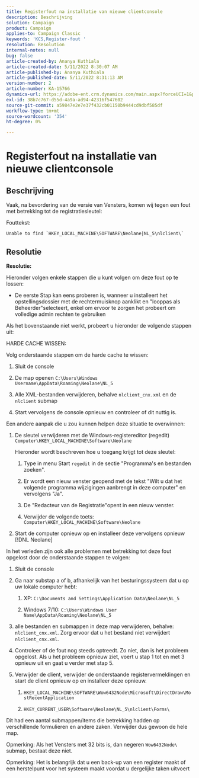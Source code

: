 ```yaml
---
title: Registerfout na installatie van nieuwe clientconsole
description: Beschrijving
solution: Campaign
product: Campaign
applies-to: Campaign Classic
keywords: 'KCS,Register-fout '
resolution: Resolution
internal-notes: null
bug: false
article-created-by: Ananya Kuthiala
article-created-date: 5/11/2022 8:30:07 AM
article-published-by: Ananya Kuthiala
article-published-date: 5/11/2022 8:31:13 AM
version-number: 2
article-number: KA-15766
dynamics-url: https://adobe-ent.crm.dynamics.com/main.aspx?forceUCI=1&pagetype=entityrecord&etn=knowledgearticle&id=e321c08f-04d1-ec11-a7b5-0022480a8e40
exl-id: 38b7c767-d55d-4a9a-ad94-42316f547602
source-git-commit: a59847e2e7e37f432cb01150b9444cd9dbf585df
workflow-type: tm+mt
source-wordcount: '354'
ht-degree: 0%

---
```


# Registerfout na installatie van nieuwe clientconsole

## Beschrijving

Vaak, na bevordering van de versie van Vensters, komen wij tegen een fout met betrekking tot de registratiesleutel:

Fouttekst:

```
Unable to find `HKEY_LOCAL_MACHINE\SOFTWARE\Neolane|NL_5\nlclient\`
```

## Resolutie

<b>Resolutie:</b>

Hieronder volgen enkele stappen die u kunt volgen om deze fout op te lossen:

- De eerste Stap kan eens proberen is, wanneer u installeert het opstellingsdossier met de rechtermuisknop aanklikt en &quot;looppas als Beheerder&quot;selecteert, enkel om ervoor te zorgen het probeert om volledige admin rechten te gebruiken

Als het bovenstaande niet werkt, probeert u hieronder de volgende stappen uit:

HARDE CACHE WISSEN:

Volg onderstaande stappen om de harde cache te wissen:

1. Sluit de console

1. De map openen `C:\Users\Windows Username\AppData\Roaming\Neolane\NL_5`

1. Alle XML-bestanden verwijderen, behalve `nlclient_cnx.xml` en de `nlclient` submap

1. Start vervolgens de console opnieuw en controleer of dit nuttig is.

Een andere aanpak die u zou kunnen helpen deze situatie te overwinnen:

1. De sleutel verwijderen met de Windows-registereditor (regedit) `Computer\HKEY_LOCAL_MACHINE\Software\Neolane`

   Hieronder wordt beschreven hoe u toegang krijgt tot deze sleutel:

   1. Type in menu Start `regedit` in de sectie &quot;Programma&#39;s en bestanden zoeken&quot;.

   1. Er wordt een nieuw venster geopend met de tekst &quot;Wilt u dat het volgende programma wijzigingen aanbrengt in deze computer&quot; en vervolgens &quot;Ja&quot;.

   1. De &quot;Redacteur van de Registratie&quot;opent in een nieuw venster.

   1. Verwijder de volgende toets: `Computer\HKEY_LOCAL_MACHINE\Software\Neolane`

1. Start de computer opnieuw op en installeer deze vervolgens opnieuw [!DNL Neolane]

In het verleden zijn ook alle problemen met betrekking tot deze fout opgelost door de onderstaande stappen te volgen:

1. Sluit de console

1. Ga naar substap a of b, afhankelijk van het besturingssysteem dat u op uw lokale computer hebt:

   1. XP: `C:\Documents and Settings\Application Data\Neolane\NL_5`

   1. Windows 7/10: `C:\Users\Windows User Name\AppData\Roaming\Neolane\NL_5`

1. alle bestanden en submappen in deze map verwijderen, behalve:  `nlclient_cnx.xml`. Zorg ervoor dat u het bestand niet verwijdert `nlclient_cnx.xml`.

1. Controleer of de fout nog steeds optreedt. Zo niet, dan is het probleem opgelost. Als u het probleem opnieuw ziet, voert u stap 1 tot en met 3 opnieuw uit en gaat u verder met stap 5.

1. Verwijder de client, verwijder de onderstaande registervermeldingen en start de client opnieuw op en installeer deze opnieuw.

   1. `HKEY_LOCAL_MACHINE\SOFTWARE\Wow6432Node\Microsoft\DirectDraw\MostRecentApplication`

   1. `HKEY_CURRENT_USER\Software\Neolane\NL_5\nlclient\Forms\`

Dit had een aantal submappen/items die betrekking hadden op verschillende formulieren en andere zaken. Verwijder dus gewoon de hele map.

Opmerking: Als het Vensters met 32 bits is, dan negeren `Wow6432Node\` submap, bestaat deze niet.

Opmerking: Het is belangrijk dat u een back-up van een register maakt of een herstelpunt voor het systeem maakt voordat u dergelijke taken uitvoert

